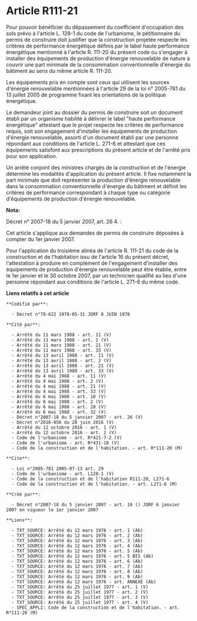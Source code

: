# Article R111-21

Pour pouvoir bénéficier du dépassement du coefficient d'occupation des sols prévu à l'article L. 128-1 du code de
l'urbanisme, le pétitionnaire du permis de construire doit justifier que la construction projetée respecte les critères de
performance énergétique définis par le label haute performance énergétique mentionné à l'article R. 111-20 du présent code ou
s'engager à installer des équipements de production d'énergie renouvelable de nature à couvrir une part minimale de la
consommation conventionnelle d'énergie du bâtiment au sens du même article R. 111-20.

Les équipements pris en compte sont ceux qui utilisent les sources d'énergie renouvelable mentionnées à l'article 29 de la
loi n° 2005-781 du 13 juillet 2005 de programme fixant les orientations de la politique énergétique.

Le demandeur joint au dossier du permis de construire soit un document établi par un organisme habilité à délivrer le label
"haute performance énergétique" attestant que le projet respecte les critères de performance requis, soit son engagement
d'installer les équipements de production d'énergie renouvelable, assorti d'un document établi par une personne répondant aux
conditions de l'article L. 271-6 et attestant que ces équipements satisfont aux prescriptions du présent article et de
l'arrêté pris pour son application.

Un arrêté conjoint des ministres chargés de la construction et de l'énergie détermine les modalités d'application du présent
article. Il fixe notamment la part minimale que doit représenter la production d'énergie renouvelable dans la consommation
conventionnelle d'énergie du bâtiment et définit les critères de performance correspondant à chaque type ou catégorie
d'équipements de production d'énergie renouvelable.

**Nota:**

Décret n° 2007-18 du 5 janvier 2007, art. 26 4. : 

Cet article s'applique aux demandes de permis de construire déposées à compter du 1er janvier 2007. 

Pour l'application du troisième alinéa de l'article R. 111-21 du code de la construction et de l'habitation issu de l'article
16 du présent décret, l'attestation à produire en complément de l'engagement d'installer des équipements de production
d'énergie renouvelable peut être établie, entre le 1er janvier et le 30 octobre 2007, par un technicien qualifié au lieu
d'une personne répondant aux conditions de l'article L. 271-6 du même code.

**Liens relatifs à cet article**

	**Codifié par**:

	  - Décret n°78-622 1978-05-31 JORF 8 JUIN 1978

	**Cité par**:

	  - Arrêté du 11 mars 1988 - art. 11 (V)
	  - Arrêté du 11 mars 1988 - art. 2 (V)
	  - Arrêté du 11 mars 1988 - art. 21 (V)
	  - Arrêté du 11 mars 1988 - art. 33 (V)
	  - Arrêté du 13 avril 1988 - art. 11 (V)
	  - Arrêté du 13 avril 1988 - art. 2 (V)
	  - Arrêté du 13 avril 1988 - art. 21 (V)
	  - Arrêté du 13 avril 1988 - art. 33 (V)
	  - Arrêté du 4 mai 1988 - art. 11 (V)
	  - Arrêté du 4 mai 1988 - art. 2 (V)
	  - Arrêté du 4 mai 1988 - art. 21 (V)
	  - Arrêté du 4 mai 1988 - art. 33 (V)
	  - Arrêté du 6 mai 1988 - art. 10 (V)
	  - Arrêté du 6 mai 1988 - art. 2 (V)
	  - Arrêté du 6 mai 1988 - art. 20 (V)
	  - Arrêté du 6 mai 1988 - art. 32 (V)
	  - Décret n°2007-18 du 5 janvier 2007 - art. 26 (V)
	  - Décret n°2016-856 du 28 juin 2016 (V)
	  - Arrêté du 12 octobre 2016 - art. 1 (V)
	  - Arrêté du 12 octobre 2016 - art. 2 (V)
	  - Code de l'urbanisme - art. R*421-7-2 (V)
	  - Code de l'urbanisme - art. R*431-18 (V)
	  - Code de la construction et de l'habitation. - art. R*111-20 (M)

	**Cite**:

	  - Loi n°2005-781 2005-07-13 art. 29
	  - Code de l'urbanisme - art. L128-1 (V)
	  - Code de la construction et de l'habitation R111-20, L271-6
	  - Code de la construction et de l'habitation. - art. L271-6 (M)

	**Créé par**:

	  - Décret n°2007-18 du 5 janvier 2007 - art. 16 () JORF 6 janvier 2007 en vigueur le 1er janvier 2007

	**Liens**:

	  - TXT_SOURCE: Arrêté du 12 mars 1976 - art. 1 (Ab)
	  - TXT_SOURCE: Arrêté du 12 mars 1976 - art. 2 (Ab)
	  - TXT_SOURCE: Arrêté du 12 mars 1976 - art. 3 (Ab)
	  - TXT_SOURCE: Arrêté du 12 mars 1976 - art. 4 (Ab)
	  - TXT_SOURCE: Arrêté du 12 mars 1976 - art. 5 (Ab)
	  - TXT_SOURCE: Arrêté du 12 mars 1976 - art. 5 BIS (Ab)
	  - TXT_SOURCE: Arrêté du 12 mars 1976 - art. 6 (Ab)
	  - TXT_SOURCE: Arrêté du 12 mars 1976 - art. 7 (Ab)
	  - TXT_SOURCE: Arrêté du 12 mars 1976 - art. 8 (Ab)
	  - TXT_SOURCE: Arrêté du 12 mars 1976 - art. 9 (Ab)
	  - TXT_SOURCE: Arrêté du 12 mars 1976 - art. ANNEXE (Ab)
	  - TXT_SOURCE: Arrêté du 25 juillet 1977 - art. 1 (V)
	  - TXT_SOURCE: Arrêté du 25 juillet 1977 - art. 2 (V)
	  - TXT_SOURCE: Arrêté du 25 juillet 1977 - art. 3 (V)
	  - TXT_SOURCE: Arrêté du 25 juillet 1977 - art. 4 (V)
	  - SPEC_APPLI: Code de la construction et de l'habitation. - art. R*111-20 (M)
